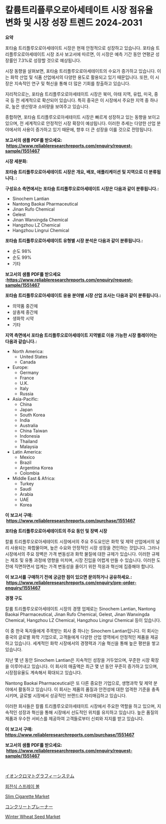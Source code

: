 <p><h1>칼륨트리플루오로아세테이트 시장 점유율 변화 및 시장 성장 트렌드 2024-2031</h1></p><p><strong>요약</strong></p>
<p><p>포타슘 트리플루오로아세테이트 시장은 현재 안정적으로 성장하고 있습니다. 포타슘 트리플루오로아세테이트 시장 조사 보고서에 따르면, 이 시장은 예측 기간 동안 연평균 성장률인 7.3%로 성장할 것으로 예상됩니다.</p><p>시장 동향을 살펴보면, 포타슘 트리플루오로아세테이트의 수요가 증가하고 있습니다. 이는 화학 산업 및 식품 산업에서의 다양한 용도로 활용되고 있기 때문입니다. 또한, 이 시장은 지속적인 연구 및 혁신을 통해 더 많은 기회를 창출하고 있습니다.</p><p>지리적으로는, 포타슘 트리플루오로아세테이트 시장은 북미, 아태 지역, 유럽, 미국, 중국 등 전 세계적으로 확산되어 있습니다. 특히 중국은 이 시장에서 주요한 지역 중 하나로, 높은 생산량과 소비량을 보여주고 있습니다.</p><p>종합하면, 포타슘 트리플루오로아세테이트 시장은 빠르게 성장하고 있는 동향을 보이고 있으며, 전 세계적으로 안정적인 시장 확장이 예상됩니다. 이러한 추세는 다양한 산업 분야에서의 사용이 증가하고 있기 때문에, 향후 더 큰 성장을 이룰 것으로 전망됩니다.</p></p>
<p><strong>보고서의 샘플 PDF를 받으세요: &nbsp;<a href="https://www.reliableresearchreports.com/enquiry/request-sample/1551467">https://www.reliableresearchreports.com/enquiry/request-sample/1551467</a></strong></p>
<p><strong>시장 세분화:</strong></p>
<p><strong> 포타슘 트리플루오로아세테이트 시장은 개요, 배포, 애플리케이션 및 지역으로 더 분류됩니다. :</strong></p>
<p><strong>구성요소 측면에서는 포타슘 트리플루오로아세테이트 시장은 다음과 같이 분류됩니다.:</strong></p>
<p><ul><li>Sinochem Lantian</li><li>Nantong Baokai Pharmaceutical</li><li>Jinan Rufo Chemical</li><li>Gelest</li><li>Jinan Wanxingda Chemical</li><li>Hangzhou LZ Chemical</li><li>Hangzhou Lingrui Chemical</li></ul></p>
<p><strong> 포타슘 트리플루오로아세테이트 유형별 시장 분석은 다음과 같이 분류됩니다.:</strong></p>
<p><ul><li>순도 98%</li><li>순도 99%</li><li>기타</li></ul></p>
<p><strong>보고서의 샘플 PDF를 받으세요 :<a href="https://www.reliableresearchreports.com/enquiry/request-sample/1551467">https://www.reliableresearchreports.com/enquiry/request-sample/1551467</a></strong></p>
<p><strong> 포타슘 트리플루오로아세테이트 응용 분야별 시장 산업 조사는 다음과 같이 분류됩니다.:</strong></p>
<p><ul><li>의약품 중간체</li><li>살충제 중간체</li><li>생화학 시약</li><li>기타</li></ul></p>
<p><strong>지역 측면에서 포타슘 트리플루오로아세테이트 지역별로 이용 가능한 시장 플레이어는 다음과 같습니다.:</strong></p>
<p><ul>
    <li>
        North America:
        <ul>
            <li>United States</li>
            <li>Canada</li>
        </ul>
    </li>
    <li>
        Europe:
        <ul>
            <li>Germany</li>
            <li>France</li>
            <li>U.K.</li>
            <li>Italy</li>
            <li>Russia</li>
        </ul>
    </li>
    <li>
        Asia-Pacific:
        <ul>
            <li>China</li>
            <li>Japan</li>
            <li>South Korea</li>
            <li>India</li>
            <li>Australia</li>
            <li>China Taiwan</li>
            <li>Indonesia</li>
            <li>Thailand</li>
            <li>Malaysia</li>
        </ul>
    </li>
    <li>
        Latin America:
        <ul>
            <li>Mexico</li>
            <li>Brazil</li>
            <li>Argentina Korea</li>
            <li>Colombia</li>
        </ul>
    </li>
    <li>
        Middle East & Africa:
        <ul>
            <li>Turkey</li>
            <li>Saudi</li>
            <li>Arabia</li>
            <li>UAE</li>
            <li>Korea</li>
        </ul>
    </li>
    </ul></p>
<p><strong>이 보고서 구매: &nbsp;<a href="https://www.reliableresearchreports.com/purchase/1551467">https://www.reliableresearchreports.com/purchase/1551467</a></strong></p>
<p><strong>포타슘 트리플루오로아세테이트의 주요 동인 및 장벽 시장</strong></p>
<p><p>칼륨 트리플루오로아세테이트 시장에서의 주요 주도요인은 화학 및 제약 산업에서의 널리 사용되는 화합물이며, 높은 수요와 안정적인 시장 성장을 견인하는 것입니다. 그러나 시장에서의 주요 장벽은 가격 변동성과 화학 물질에 대한 규제가 있습니다. 이러한 규제는 제조 및 유통 과정에 영향을 미치며, 시장 진입을 어렵게 만들 수 있습니다. 이러한 도전에 직면하면서 업계는 가격 변동성을 줄이기 위한 적응과 혁신에 집중해야 합니다.</p></p>
<p><strong>이 보고서를 구매하기 전에 궁금한 점이 있으면 문의하거나 공유하세요.: &nbsp;<a href="https://www.reliableresearchreports.com/enquiry/pre-order-enquiry/1551467">https://www.reliableresearchreports.com/enquiry/pre-order-enquiry/1551467</a></strong></p>
<p><strong>경쟁 구도</strong></p>
<p><p>칼륨 트리플루오로아세테이트 시장의 경쟁 업체로는 Sinochem Lantian, Nantong Baokai Pharmaceutical, Jinan Rufo Chemical, Gelest, Jinan Wanxingda Chemical, Hangzhou LZ Chemical, Hangzhou Lingrui Chemical 등이 있습니다. </p><p>이 중 한국 독자들에게 주목받는 회사 중 하나는 Sinochem Lantian입니다. 이 회사는 중국의 글로벌 화학 기업으로, 고객들에게 다양한 산업 영역에서 안정적인 제품을 제공하고 있습니다. 세계적인 화학 시장에서의 경쟁력과 기술 혁신을 통해 높은 평판을 쌓고 있습니다. </p><p>지난 몇 년 동안 Sinochem Lantian은 지속적인 성장을 거두었으며, 꾸준한 시장 확장을 이루어내고 있습니다. 이 회사의 매출액은 최근 몇 년 동안 꾸준히 증가하고 있으며, 시장점유율도 계속해서 확대되고 있습니다.</p><p>Nantong Baokai Pharmaceutical은 또 다른 중요한 기업으로, 생명과학 및 제약 분야에서 활동하고 있습니다. 이 회사는 제품의 품질과 안전성에 대한 엄격한 기준을 충족시키며, 글로벌 시장에서 성공적인 브랜드로 자리매김하고 있습니다. </p><p>이러한 회사들은 칼륨 트리플루오로아세테이트 시장에서 주요한 역할을 하고 있으며, 지속적인 성장과 혁신을 통해 시장에서 선도적인 위치를 유지하고 있습니다. 높은 품질의 제품과 우수한 서비스를 제공하여 고객들로부터 신뢰와 지지를 받고 있습니다.</p></p>
<p><strong>이 보고서 구매: &nbsp; <a href="https://www.reliableresearchreports.com/purchase/1551467">https://www.reliableresearchreports.com/purchase/1551467</a></strong></p>
<p><strong>보고서의 샘플 PDF를 받으세요: &nbsp;<a href="https://www.reliableresearchreports.com/enquiry/request-sample/1551467">https://www.reliableresearchreports.com/enquiry/request-sample/1551467</a></strong><strong></strong></p>
<p>&nbsp;</p>
<p><p><a href="https://medium.com/@rebekaanderson14/%E3%82%A4%E3%82%AA%E3%83%B3%E3%82%AF%E3%83%AD%E3%83%9E%E3%83%88%E3%82%B0%E3%83%A9%E3%83%95%E3%82%A3%E3%83%BC%E3%82%B7%E3%82%B9%E3%83%86%E3%83%A0%E5%B8%82%E5%A0%B4-%E5%B8%82%E5%A0%B4cagr-%E5%B8%82%E5%A0%B4%E5%8B%95%E5%90%91-%E3%81%8A%E3%82%88%E3%81%B3%E6%88%90%E9%95%B7%E6%88%A6%E7%95%A5%E3%81%AB%E9%96%A2%E3%81%99%E3%82%8B%E6%B4%9E%E5%AF%9F-b90e221a2bf5">イオンクロマトグラフィーシステム</a></p><p><a href="https://github.com/plelbej847484502/Market-Research-Report-List-1/blob/main/30763806903.md">회전식 스프레이 볼</a></p><p><a href="https://github.com/abdelrhmankishk22/Market-Research-Report-List-3/blob/main/slim-cigarette-market.md">Slim Cigarette Market</a></p><p><a href="https://github.com/lrlmopnhwd79300/Market-Research-Report-List-1/blob/main/78015157620.md">コンクリートプレーナー</a></p><p><a href="https://issuu.com/reportprime-2/docs/winter-wheat-seed-market-size-2030.pptx">Winter Wheat Seed Market</a></p></p>
